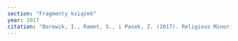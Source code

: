 ```yaml
---
section: "Fragmenty książek"
year: 2017
citation: "Borowik, I., Ramet, S., i Pasek, Z. (2017). Religious Minorities in Contemporary Poland. W S. Ramet i I. Borowik (red.), Religion, Politics and Values in Poland. Continuity and Change Since 1989 (Palgrave Studies in Religion, Politics and Policy, s. 161-182)."
---
```

